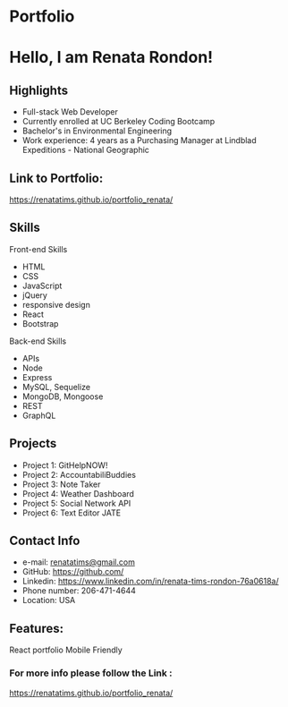 # Portfolio

# Hello, I am Renata Rondon!

## Highlights
- Full-stack Web Developer
- Currently enrolled at UC Berkeley Coding Bootcamp
- Bachelor's in Environmental Engineering
- Work experience: 4 years as a Purchasing Manager at Lindblad Expeditions - National Geographic

## Link to Portfolio:
https://renatatims.github.io/portfolio_renata/

## Skills
Front-end Skills
 - HTML
 - CSS
 - JavaScript
 - jQuery
 - responsive design
 - React
 - Bootstrap

Back-end Skills
 - APIs
 - Node
 - Express
 - MySQL, Sequelize
 - MongoDB, Mongoose
 - REST
 - GraphQL

## Projects

- Project 1: GitHelpNOW!
- Project 2: AccountabiliBuddies
- Project 3: Note Taker
- Project 4: Weather Dashboard
- Project 5: Social Network API
- Project 6: Text Editor JATE

## Contact Info

 - e-mail: renatatims@gmail.com
 - GitHub: https://github.com/
 - Linkedin: https://www.linkedin.com/in/renata-tims-rondon-76a0618a/
 - Phone number: 206-471-4644
 - Location: USA

## Features:

React portfolio
Mobile Friendly


### For more info please follow the Link :

https://renatatims.github.io/portfolio_renata/
